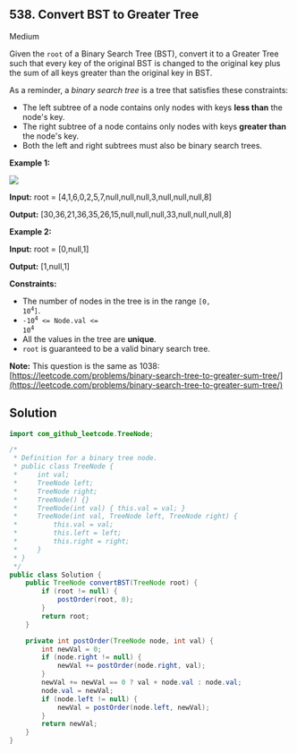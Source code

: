 ## 538\. Convert BST to Greater Tree

Medium

Given the `root` of a Binary Search Tree (BST), convert it to a Greater Tree such that every key of the original BST is changed to the original key plus the sum of all keys greater than the original key in BST.

As a reminder, a _binary search tree_ is a tree that satisfies these constraints:

*   The left subtree of a node contains only nodes with keys **less than** the node's key.
*   The right subtree of a node contains only nodes with keys **greater than** the node's key.
*   Both the left and right subtrees must also be binary search trees.

**Example 1:**

![](https://assets.leetcode.com/uploads/2019/05/02/tree.png)

**Input:** root = [4,1,6,0,2,5,7,null,null,null,3,null,null,null,8]

**Output:** [30,36,21,36,35,26,15,null,null,null,33,null,null,null,8]

**Example 2:**

**Input:** root = [0,null,1]

**Output:** [1,null,1]

**Constraints:**

*   The number of nodes in the tree is in the range <code>[0, 10<sup>4</sup>]</code>.
*   <code>-10<sup>4</sup> <= Node.val <= 10<sup>4</sup></code>
*   All the values in the tree are **unique**.
*   `root` is guaranteed to be a valid binary search tree.

**Note:** This question is the same as 1038: [https://leetcode.com/problems/binary-search-tree-to-greater-sum-tree/](https://leetcode.com/problems/binary-search-tree-to-greater-sum-tree/)

## Solution

```java
import com_github_leetcode.TreeNode;

/*
 * Definition for a binary tree node.
 * public class TreeNode {
 *     int val;
 *     TreeNode left;
 *     TreeNode right;
 *     TreeNode() {}
 *     TreeNode(int val) { this.val = val; }
 *     TreeNode(int val, TreeNode left, TreeNode right) {
 *         this.val = val;
 *         this.left = left;
 *         this.right = right;
 *     }
 * }
 */
public class Solution {
    public TreeNode convertBST(TreeNode root) {
        if (root != null) {
            postOrder(root, 0);
        }
        return root;
    }

    private int postOrder(TreeNode node, int val) {
        int newVal = 0;
        if (node.right != null) {
            newVal += postOrder(node.right, val);
        }
        newVal += newVal == 0 ? val + node.val : node.val;
        node.val = newVal;
        if (node.left != null) {
            newVal = postOrder(node.left, newVal);
        }
        return newVal;
    }
}
```